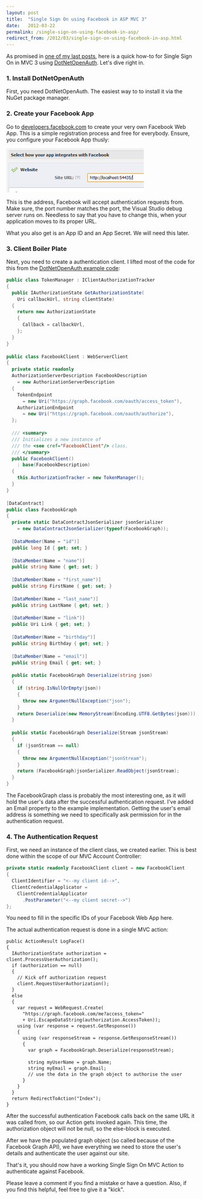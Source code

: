 ```yaml
---
layout: post
title:  "Single Sign On using Facebook in ASP MVC 3"
date:   2012-03-22
permalink: /single-sign-on-using-facebook-in-asp/
redirect_from: /2012/03/single-sign-on-using-facebook-in-asp.html
---
```

As promised in [one of my last posts](http://www.tkglaser.net/2012/02/single-sign-on-using-google-in-asp-mvc.html), 
here is a quick how-to for Single Sign On in MVC 3 using [DotNetOpenAuth](http://www.dotnetopenauth.net/). Let's dive right in.

### 1. Install DotNetOpenAuth

First, you need DotNetOpenAuth. The easiest way to to install it via the NuGet package manager.

### 2. Create your Facebook App

Go to [developers.facebook.com](http://developers.facebook.com/) to create your very own Facebook Web App. 
This is a simple registration process and free for everybody. Ensure, you configure your Facebook App thusly:

![FacebookAuth01](/assets/images/FacebookAuth01.png)

This is the address, Facebook will accept authentication requests from. Make sure, the 
port number matches the port, the Visual Studio debug server runs on. Needless to say that you have to change this, when your application moves to its proper URL.

What you also get is an App ID and an App Secret. We will need this later.

### 3. Client Boiler Plate

Next, you need to create a authentication client. I lifted most of the code for this from the 
[DotNetOpenAuth example code](https://github.com/aarnott/dotnetopenid):
```csharp
public class TokenManager : IClientAuthorizationTracker
{
  public IAuthorizationState GetAuthorizationState(
    Uri callbackUrl, string clientState)
  {
    return new AuthorizationState
    {
      Callback = callbackUrl,
    };
  }
}

public class FacebookClient : WebServerClient
{
  private static readonly 
  AuthorizationServerDescription FacebookDescription 
    = new AuthorizationServerDescription
  {
    TokenEndpoint 
      = new Uri("https://graph.facebook.com/oauth/access_token"),
    AuthorizationEndpoint 
      = new Uri("https://graph.facebook.com/oauth/authorize"),
  };

  /// <summary>
  /// Initializes a new instance of 
  /// the <see cref="FacebookClient"/> class.
  /// </summary>
  public FacebookClient()
    : base(FacebookDescription)
  {
    this.AuthorizationTracker = new TokenManager();
  }
}

[DataContract]
public class FacebookGraph
{
  private static DataContractJsonSerializer jsonSerializer 
    = new DataContractJsonSerializer(typeof(FacebookGraph));

  [DataMember(Name = "id")]
  public long Id { get; set; }

  [DataMember(Name = "name")]
  public string Name { get; set; }

  [DataMember(Name = "first_name")]
  public string FirstName { get; set; }

  [DataMember(Name = "last_name")]
  public string LastName { get; set; }

  [DataMember(Name = "link")]
  public Uri Link { get; set; }

  [DataMember(Name = "birthday")]
  public string Birthday { get; set; }

  [DataMember(Name = "email")]
  public string Email { get; set; }

  public static FacebookGraph Deserialize(string json)
  {
    if (string.IsNullOrEmpty(json))
    {
      throw new ArgumentNullException("json");
    }
    return Deserialize(new MemoryStream(Encoding.UTF8.GetBytes(json)));
  }

  public static FacebookGraph Deserialize(Stream jsonStream)
  {
    if (jsonStream == null)
    {
      throw new ArgumentNullException("jsonStream");
    }
    return (FacebookGraph)jsonSerializer.ReadObject(jsonStream);
  }
}
```
The FacebookGraph class is probably the most interesting one, as it will hold the user's data after the successful authentication request. I've added an Email property to the example implementation. Getting the user's email address is something we need to specifically ask permission for in the authentication request.

### 4. The Authentication Request

First, we need an instance of the client class, we created earlier. This is best done within the scope of our MVC Account Controller:
```csharp
private static readonly FacebookClient client = new FacebookClient
{
  ClientIdentifier = "<--my client id-->",
  ClientCredentialApplicator = 
    ClientCredentialApplicator
      .PostParameter("<--my client secret-->")
};
```
You need to fill in the specific IDs of your Facebook Web App here.

The actual authentication request is done in a single MVC action:
```scharp
public ActionResult LogFace()
{
  IAuthorizationState authorization = client.ProcessUserAuthorization();
  if (authorization == null) 
  {
    // Kick off authorization request
    client.RequestUserAuthorization();
  } 
  else 
  {
    var request = WebRequest.Create(
      "https://graph.facebook.com/me?access_token=" 
      + Uri.EscapeDataString(authorization.AccessToken));
    using (var response = request.GetResponse()) 
    {
      using (var responseStream = response.GetResponseStream()) 
      {
        var graph = FacebookGraph.Deserialize(responseStream);

        string myUserName = graph.Name;
        string myEmail = graph.Email;
        // use the data in the graph object to authorise the user
      }
    }
  }
  return RedirectToAction("Index");
}
```
After the successful authentication Facebook calls back on the same URL it was called from, so our Action gets invoked again. This time, the authorization object will not be null, so the else-block is executed.

After we have the populated graph object (so called because of the Facebook Graph API), we have everything we need to store the user's details and authenticate the user against our site.

That's it, you should now have a working Single Sign On MVC Action to authenticate against Facebook. 

Please leave a comment if you find a mistake or have a question. Also, if you find this helpful, feel free to give it a "kick".
